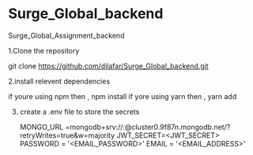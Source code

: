 # Surge_Global_backend
Surge_Global_Assignment_backend

1.Clone the repository

git clone https://github.com/dilafar/Surge_Global_backend.git

2.install relevent dependencies 

 if youre using npm then ,
  npm install
 if yore using yarn then , 
  yarn add
  
3. create a .env file to store the secrets

      MONGO_URL =mongodb+srv://<username>:<password>@cluster0.9f87n.mongodb.net/<databasename>?retryWrites=true&w=majority
      JWT_SECRET=<JWT_SECRET>
      PASSWORD = '<EMAIL_PASSWORD>'
      EMAIL = '<EMAIL_ADDRESS>'
      
 
